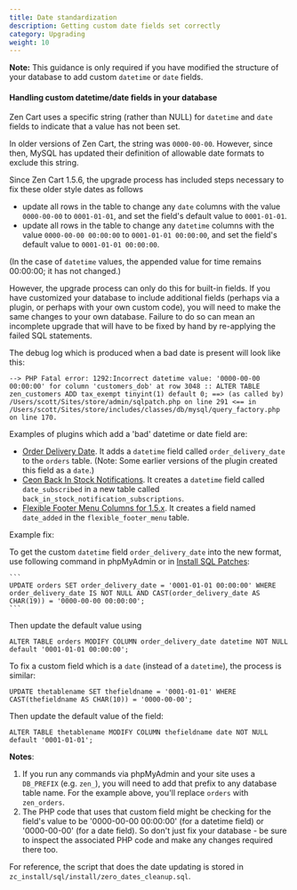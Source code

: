 ```yaml
---
title: Date standardization 
description: Getting custom date fields set correctly 
category: Upgrading
weight: 10
---
```


**Note:** This guidance is only required if you have modified the structure
of your database to add custom `datetime` or `date` fields.  

#### Handling custom datetime/date fields in your database 
Zen Cart uses a specific string (rather than NULL) for `datetime` and `date` fields to indicate that a value has not been set. 

In older versions of Zen Cart, the string was `0000-00-00`. However, since then, MySQL has updated their definition of allowable date formats to exclude this string.  

Since Zen Cart 1.5.6, the upgrade process has included steps necessary to fix these older style dates as follows 
- update all rows in the table to change any `date` columns with the value `0000-00-00` to `0001-01-01`, and set the field's default value to `0001-01-01`. 
- update all rows in the table to change any `datetime` columns with the value `0000-00-00 00:00:00` to `0001-01-01 00:00:00`, and set the field's default value to `0001-01-01 00:00:00`. 

(In the case of `datetime` values, the appended value for time remains 00:00:00; it has not changed.) 

However, the upgrade process can only do this for built-in fields.  If you have customized your database to include additional fields (perhaps via a plugin, or perhaps with your own custom code), you will need to make the same changes to your own database.  Failure to do so can mean an incomplete upgrade that will have to be fixed by hand by re-applying the failed SQL statements. 

The debug log which is produced when a bad date is present will look like this: 

```
--> PHP Fatal error: 1292:Incorrect datetime value: '0000-00-00 00:00:00' for column 'customers_dob' at row 3048 :: ALTER TABLE zen_customers ADD tax_exempt tinyint(1) default 0; ==> (as called by) /Users/scott/Sites/store/admin/sqlpatch.php on line 291 <== in /Users/scott/Sites/store/includes/classes/db/mysql/query_factory.php on line 170.
```

Examples of plugins which add a 'bad' datetime or date field are: 

- [Order Delivery Date](https://www.zen-cart.com/downloads.php?do=file&id=683).  It adds a `datetime` field called `order_delivery_date` to the `orders` table. (Note: Some earlier versions of the plugin created this field as a `date`.)
- [Ceon Back In Stock Notifications](https://www.zen-cart.com/downloads.php?do=file&id=773).  It creates a `datetime` field called `date_subscribed` in a new table called `back_in_stock_notification_subscriptions`. 
- [Flexible Footer Menu Columns for 1.5.x](https://www.zen-cart.com/downloads.php?do=file&id=1726). It creates a field named `date_added` in the `flexible_footer_menu` table.

Example fix: 

To get the custom `datetime` field `order_delivery_date` into the new format, use following command in phpMyAdmin or in [Install SQL Patches](/user/admin_pages/tools/install_sql_patches/): 

````
```
UPDATE orders SET order_delivery_date = '0001-01-01 00:00:00' WHERE order_delivery_date IS NOT NULL AND CAST(order_delivery_date AS CHAR(19)) = '0000-00-00 00:00:00';
```
````

Then update the default value using 

```
ALTER TABLE orders MODIFY COLUMN order_delivery_date datetime NOT NULL default '0001-01-01 00:00:00';
```

To fix a custom field which is a `date` (instead of a `datetime`), the process is similar: 

```
UPDATE thetablename SET thefieldname = '0001-01-01' WHERE CAST(thefieldname AS CHAR(10)) = '0000-00-00';
```

Then update the default value of the field:

```
ALTER TABLE thetablename MODIFY COLUMN thefieldname date NOT NULL default '0001-01-01';
```

**Notes**: 

1. If you run any commands via phpMyAdmin and your site uses a `DB_PREFIX` (e.g. `zen_`), you will need to add that prefix to any database table name.  For the example above, you'll replace `orders` with `zen_orders`.
2. The PHP code that uses that custom field might be checking for the field's value to be '0000-00-00 00:00:00' (for a datetime field) or '0000-00-00' (for a date field).  So don't just fix your database - be sure to inspect the associated PHP code and make any changes required there too.


For reference, the script that does the date updating is stored in `zc_install/sql/install/zero_dates_cleanup.sql`. 


